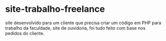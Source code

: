 # site-trabalho-freelance
site desenvolvido para um cliente que precisa criar um código em PHP para trabalho da faculdade, site de ouvidoria, foi tudo feito com base nos pedidos do cliente.
